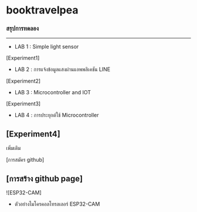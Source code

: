 # booktravelpea
### สรุปการทดลอง
-----------------
- LAB 1 : Simple light sensor

[Experiment1] 
- LAB 2 : การแจ้งข้อมูลแสงผ่านแอพพลิเคชัน LINE

[Experiment2]
- LAB 3 : Microcontroller and IOT

[Experiment3]
- LAB 4 : การประยุกต์ใช้ Microcontroller

[Experiment4]
---------------------
เพิ่มเติม

[การสมัคร github]

[การสร้าง github page]
-------------------
![ESP32-CAM]

- ตัวอย่างไมโครคอลโทรลเลอร์ ESP32-CAM

